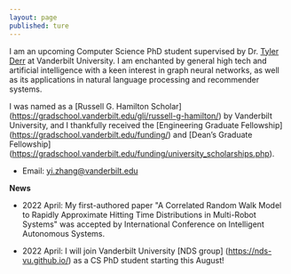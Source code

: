 ```yaml
---
layout: page
published: ture
---
```


I am an upcoming Computer Science PhD student supervised by Dr. [Tyler Derr](https://tylersnetwork.github.io/) at Vanderbilt University. I am enchanted by general high tech and artificial intelligence with a keen interest in graph neural networks, as well as its applications in natural language processing and recommender systems. 

I was named as a [Russell G. Hamilton Scholar] (https://gradschool.vanderbilt.edu/gli/russell-g-hamilton/) by Vanderbilt University, and I thankfully received the [Engineering Graduate Fellowship] (https://gradschool.vanderbilt.edu/funding/) and [Dean’s Graduate Fellowship] (https://gradschool.vanderbilt.edu/funding/university_scholarships.php).

- Email: <yi.zhang@vanderbilt.edu>

**News**

- 2022 April: My first-authored paper "A Correlated Random Walk Model to Rapidly Approximate Hitting Time Distributions in Multi-Robot Systems" was accepted by International Conference on Intelligent Autonomous Systems. 

- 2022 April: I will join Vanderbilt University [NDS group] (https://nds-vu.github.io/) as a CS PhD student starting this August!


